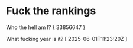 # Fuck the rankings

Who the hell am I?
{ 33856647 }

What fucking year is it?
[ 2025-06-01T11:23:20Z ]

